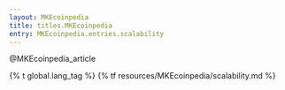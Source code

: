 ```yaml
---
layout: MKEcoinpedia
title: titles.MKEcoinpedia
entry: MKEcoinpedia.entries.scalability
---
```


@MKEcoinpedia_article

{% t global.lang_tag %}
{% tf resources/MKEcoinpedia/scalability.md %}
